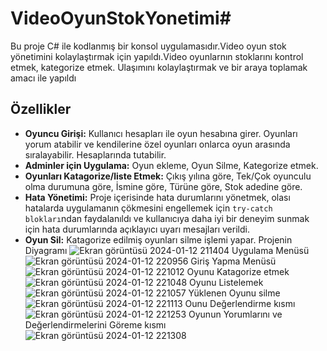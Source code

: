 # VideoOyunStokYonetimi# 

Bu proje C# ile kodlanmış bir konsol uygulamasıdır.Video oyun stok yönetimini kolaylaştırmak için yapıldı.Video oyunlarnın stoklarını kontrol etmek, kategorize etmek. Ulaşımını kolaylaştırmak ve bir araya toplamak amacı ile yapıldı

## Özellikler

- **Oyuncu Girişi:** Kullanıcı hesapları ile oyun hesabına girer. Oyunları yorum atabilir ve kendilerine özel oyunları onlarca oyun arasında sıralayabilir. Hesaplarında tutabilir.
- **Adminler için Uygulama:** Oyun ekleme, Oyun Silme, Kategorize etmek.
- **Oyunları Katagorize/liste Etmek:** Çıkış yılına göre, Tek/Çok oyunculu olma durumuna göre, İsmine göre, Türüne göre, Stok adedine göre.
- **Hata Yönetimi:** Proje içerisinde hata durumlarını yönetmek, olası hatalarda uygulamanın çökmesini engellemek için `try-catch blokları`ndan faydalanıldı ve kullanıcıya daha iyi bir deneyim sunmak için hata durumlarında açıklayıcı uyarı mesajları verildi.
- **Oyun Sil:** Katagorize edilmiş oyunları silme işlemi yapar.
Projenin Diyagramı
 ![Ekran görüntüsü 2024-01-12 211404](https://github.com/EnesErci/VideoOyunStokYonetimi/assets/155585904/a40eeb48-4fac-4a6d-a9d1-ff4a8310d636)
Uygulama Menüsü ![Ekran görüntüsü 2024-01-12 220956](https://github.com/EnesErci/VideoOyunStokYonetimi/assets/155585904/2f5df5a1-bb0a-4929-9c06-8c40de75bc58)
Giriş Yapma Menüsü ![Ekran görüntüsü 2024-01-12 221012](https://github.com/EnesErci/VideoOyunStokYonetimi/assets/155585904/7be2c345-594e-466a-bfb9-d422e945195d)
Oyunu Katagorize etmek ![Ekran görüntüsü 2024-01-12 221048](https://github.com/EnesErci/VideoOyunStokYonetimi/assets/155585904/e2e1d24b-ebcb-4ad7-8764-b2693a6ec98b)
Oyunu Listelemek ![Ekran görüntüsü 2024-01-12 221057](https://github.com/EnesErci/VideoOyunStokYonetimi/assets/155585904/65cf1075-b2f9-44d3-bfcf-71d848f472dd)
Yüklenen Oyunu silme ![Ekran görüntüsü 2024-01-12 221113](https://github.com/EnesErci/VideoOyunStokYonetimi/assets/155585904/de98237a-8955-4abf-bece-40cca29bdd24)
  Ounu Değerlendirme kısmı ![Ekran görüntüsü 2024-01-12 221253](https://github.com/EnesErci/VideoOyunStokYonetimi/assets/155585904/7e0a9f7c-1556-4516-b539-74bb98cb1b17)
Oyunun Yorumlarını ve Değerlendirmelerini Göreme kısmı ![Ekran görüntüsü 2024-01-12 221308](https://github.com/EnesErci/VideoOyunStokYonetimi/assets/155585904/67abcea5-2755-465a-996c-01d0d0494a1d)
